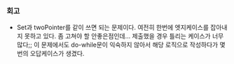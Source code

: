 ### 회고
- Set과 twoPointer를 같이 쓰면 되는 문제이다. 여전히 한번에 엣지케이스를 잡아내지 못하고 있다. 좀 고쳐야 할 안좋은점인데... 제출했을 경우 틀리는 케이스가 너무 많다;; 이 문제에서도 do-while문이 익숙하지 않아서 해당 로직으로 작성하다가 몇번의 오답케이스가 생겼다.